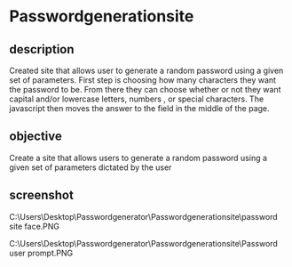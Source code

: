 # Passwordgenerationsite

## description
Created site that allows user to generate a random password using a given set of parameters.  First step is choosing how many characters they want the password to be.  From there they can choose whether or not they want capital and/or lowercase letters, numbers , or special characters. The javascript then moves the answer to the field in the middle of the page.


## objective

Create a site that allows users to generate a random password using a given set of parameters dictated by the user

## screenshot
C:\Users\Desktop\Passwordgenerator\Passwordgenerationsite\password site face.PNG

C:\Users\Desktop\Passwordgenerator\Passwordgenerationsite\Password user prompt.PNG





